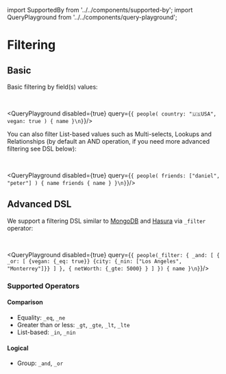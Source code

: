 import SupportedBy from '../../components/supported-by';
import QueryPlayground from '../../components/query-playground';

# Filtering

## Basic
<SupportedBy />

Basic filtering by field(s) values:

<br />

<QueryPlayground disabled={true} query={`{
people(
  country: "🇺🇸USA", 
  vegan: true
) {
  name
}\n}`}/>

You can also filter List-based values such as Multi-selects, Lookups and Relationships (by default an AND operation, if you need more advanced filtering see DSL below):

<br />

<QueryPlayground disabled={true} query={`{
people(
  friends: ["daniel", "peter"]
) {
  name
  friends {
    name
  }
}\n}`}/>

## Advanced DSL
<SupportedBy />

We support a filtering DSL similar to [MongoDB](https://docs.mongodb.com/manual/reference/operator/query/) and [Hasura](https://hasura.io/docs/1.0/graphql/core/queries/query-filters.html) via `_filter` operator:

<br />

<QueryPlayground disabled={true} query={`{
people(_filter: {
  _and: [
    {
      _or: [
        {vegan: {_eq: true}}
        {city: {_nin: ["Los Angeles", "Monterrey"]}}
      ]
    },
    {
      netWorth: {_gte: 5000}
    }
  ]
}) {
  name
}\n}`}/>

### Supported Operators

#### Comparison

- Equality: `_eq`, `_ne` 
- Greater than or less: `_gt`, `_gte`, `_lt`, `_lte`
- List-based: `_in`, `_nin`

#### Logical

- Group: `_and`, `_or`